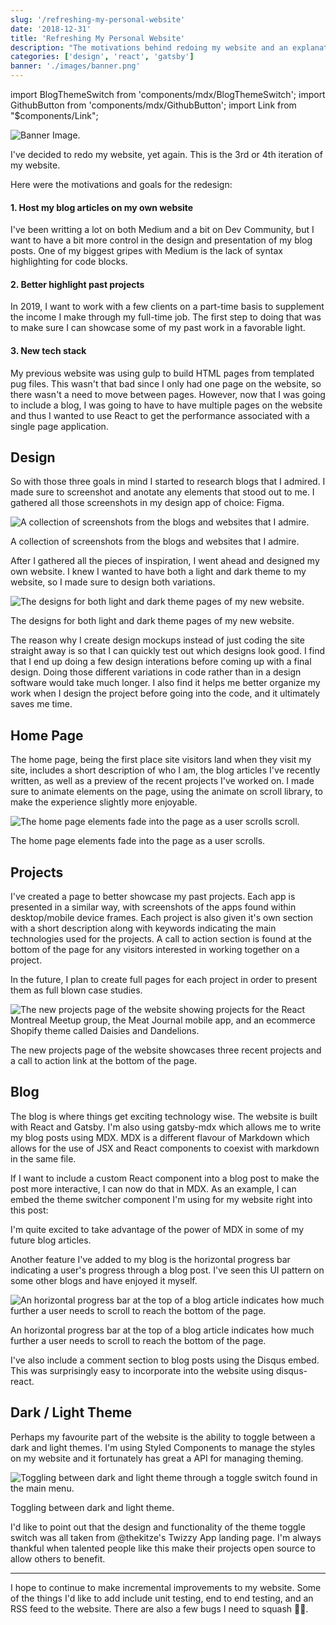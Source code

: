 ```yaml
---
slug: '/refreshing-my-personal-website'
date: '2018-12-31'
title: 'Refreshing My Personal Website'
description: "The motivations behind redoing my website and an explanation of some of the main features i've introduced."
categories: ['design', 'react', 'gatsby']
banner: './images/banner.png'
---
```


import BlogThemeSwitch from 'components/mdx/BlogThemeSwitch';
import GithubButton from 'components/mdx/GithubButton';
import Link from "$components/Link";

![Banner Image.](./images/banner.png)

I've decided to redo my website, yet again. This is the 3rd or 4th iteration of my website.

Here were the motivations and goals for the redesign:

#### 1. Host my blog articles on my own website

I've been writting a lot on both <Link to="https://medium.com/@robertcooper_rc">Medium</Link> and a bit on <Link to="https://dev.to/robertcoopercode">Dev Community</Link>, but I want to have a bit more control in the design and presentation of my blog posts. One of my biggest gripes with Medium is the lack of syntax highlighting for code blocks.

#### 2. Better highlight past projects

In 2019, I want to work with a few clients on a part-time basis to supplement the income I make through my full-time job. The first step to doing that was to make sure I can showcase some of my past work in a favorable light.

#### 3. New tech stack

My previous website was using gulp to build HTML pages from templated <Link to="https://pugjs.org/api/getting-started.html">pug files</Link>. This wasn't that bad since I only had one page on the website, so there wasn't a need to move between pages. However, now that I was going to include a blog, I was going to have to have multiple pages on the website and thus I wanted to use React to get the performance associated with a single page application.

## Design

So with those three goals in mind I started to research blogs that I admired. I made sure to screenshot and anotate any elements that stood out to me. I gathered all those screenshots in my design app of choice: <Link to="https://www.figma.com/">Figma</Link>.

![A collection of screenshots from the blogs and websites that I admire.](./images/image-1.png)

<span class="caption">A collection of screenshots from the blogs and websites that I admire.</span>

After I gathered all the pieces of inspiration, I went ahead and designed my own website. I knew I wanted to have both a light and dark theme to my website, so I made sure to design both variations.

![The designs for both light and dark theme pages of my new website.](./images/image-2.png)

<span class="caption">The designs for both light and dark theme pages of my new website.</span>

The reason why I create design mockups instead of just coding the site straight away is so that I can quickly test out which designs look good. I find that I end up doing a few design interations before coming up with a final design. Doing those different variations in code rather than in a design software would take much longer. I also find it helps me better organize my work when I design the project before going into the code, and it ultimately saves me time.

## Home Page

The home page, being the first place site visitors land when they visit my site, includes a short description of who I am, the blog articles I've recently written, as well as a preview of the recent projects I've worked on. I made sure to animate elements on the page, using the <Link to="https://github.com/michalsnik/aos">animate on scroll library</Link>, to make the experience slightly more enjoyable.

![The home page elements fade into the page as a user scrolls scroll.](./images/image-3.gif)

<span class="caption">The home page elements fade into the page as a user scrolls.</span>

## Projects

I've created a page to better showcase my past projects. Each app is presented in a similar way, with screenshots of the apps found within desktop/mobile device frames. Each project is also given it's own section with a short description along with keywords indicating the main technologies used for the projects. A call to action section is found at the bottom of the page for any visitors interested in working together on a project.

In the future, I plan to create full pages for each project in order to present them as full blown case studies.

![The new projects page of the website showing projects for the React Montreal Meetup group, the Meat Journal mobile app, and an ecommerce Shopify theme called Daisies and Dandelions.](./images/image-5.png)

<span class="caption">The new projects page of the website showcases three recent projects and a call to action link at the bottom of the page.</span>

## Blog

The blog is where things get exciting technology wise. The website is built with React and <Link to="https://www.gatsbyjs.org/">Gatsby</Link>. I'm also using <Link to="https://gatsby-mdx.netlify.com/">gatsby-mdx</Link> which allows me to write my blog posts using MDX. <Link to="https://github.com/mdx-js/mdx">MDX</Link> is a different flavour of Markdown which allows for the use of JSX and React components to coexist with markdown in the same file.

If I want to include a custom React component into a blog post to make the post more interactive, I can now do that in MDX. As an example, I can embed the theme switcher component I'm using for my website right into this post:

<BlogThemeSwitch />

I'm quite excited to take advantage of the power of MDX in some of my future blog articles.

Another feature I've added to my blog is the horizontal progress bar indicating a user's progress through a blog post. I've seen this UI pattern on some other blogs and have enjoyed it myself.

![An horizontal progress bar at the top of a blog article indicates how much further a user needs to scroll to reach the bottom of the page.](./images/image-6.gif)

<span class="caption">An horizontal progress bar at the top of a blog article indicates how much further a user needs to scroll to reach the bottom of the page.</span>

I've also include a comment section to blog posts using the Disqus embed. This was surprisingly easy to incorporate into the website using <Link to="https://github.com/disqus/disqus-react">disqus-react</Link>.

## Dark / Light Theme

Perhaps my favourite part of the website is the ability to toggle between a dark and light themes. I'm using <Link to="https://www.styled-components.com/">Styled Components</Link> to manage the styles on my website and it fortunately has great a <Link to="https://www.styled-components.com/docs/advanced#theming">API for managing theming</Link>.

![Toggling between dark and light theme through a toggle switch found in the main menu.](./images/image-7.gif)

<span class="caption">Toggling between dark and light theme.</span>

I'd like to point out that the design and functionality of the theme toggle switch was all taken from <Link to="https://twitter.com/thekitze">@thekitze</Link>'s Twizzy App <Link to="https://twizzy.app/">landing page</Link>. I'm always thankful when talented people like this make their projects open source to allow others to benefit.

---

I hope to continue to make incremental improvements to my website. Some of the things I'd like to add include unit testing, end to end testing, and an RSS feed to the website. There are also a few bugs I need to squash 👞🐜.

<GithubButton link="https://github.com/robertcoopercode/personal-website" text="View the source code" />
